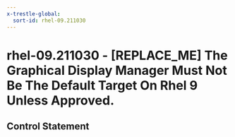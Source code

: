 ```yaml
---
x-trestle-global:
  sort-id: rhel-09.211030
---
```


# rhel-09.211030 - \[REPLACE_ME\] The Graphical Display Manager Must Not Be The Default Target On Rhel 9 Unless Approved.

## Control Statement
